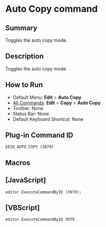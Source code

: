 # Auto Copy command

## Summary

Toggles the auto copy mode.

## Description

Toggles the auto copy mode.

## How to Run

- Default Menu: **Edit** \> **Auto Copy**
- [All Commands](../tools/all_commands): **Edit** \> **Copy**
\> **Auto Copy**
- Toolbar: None
- Status Bar: None
- Default Keyboard Shortcut: None

## Plug-in Command ID

```
EEID_AUTO_COPY (3979)```

## Macros

## \[JavaScript\]

```
editor.ExecuteCommandByID (3979);
```

## \[VBScript\]

```
editor.ExecuteCommandByID 3979
```
